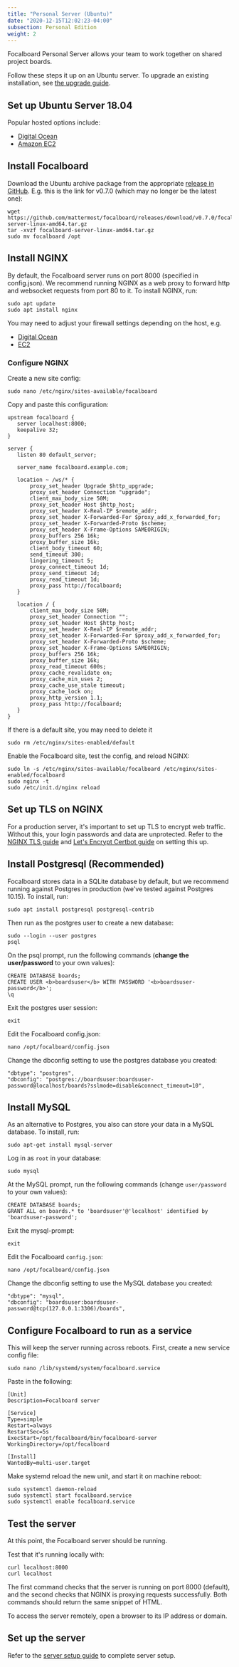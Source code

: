 ```yaml
---
title: "Personal Server (Ubuntu)"
date: "2020-12-15T12:02:23-04:00"
subsection: Personal Edition
weight: 2
---
```


Focalboard Personal Server allows your team to work together on shared project boards.

Follow these steps it up on an Ubuntu server. To upgrade an existing installation, see [the upgrade guide](../ubuntu-upgrade).

## Set up Ubuntu Server 18.04

Popular hosted options include:
* [Digital Ocean](https://www.digitalocean.com/community/tutorials/initial-server-setup-with-ubuntu-18-04)
* [Amazon EC2](https://docs.aws.amazon.com/AWSEC2/latest/UserGuide/EC2_GetStarted.html)

## Install Focalboard

Download the Ubuntu archive package from the appropriate [release in GitHub](https://github.com/mattermost/focalboard/releases). E.g. this is the link for v0.7.0 (which may no longer be the latest one):

```
wget https://github.com/mattermost/focalboard/releases/download/v0.7.0/focalboard-server-linux-amd64.tar.gz
tar -xvzf focalboard-server-linux-amd64.tar.gz
sudo mv focalboard /opt
```

## Install NGINX

By default, the Focalboard server runs on port 8000 (specified in config.json). We recommend running NGINX as a web proxy to forward http and websocket requests from port 80 to it. To install NGINX, run:

```
sudo apt update
sudo apt install nginx
```

You may need to adjust your firewall settings depending on the host, e.g.
* [Digital Ocean](https://www.digitalocean.com/community/tutorials/how-to-install-nginx-on-ubuntu-18-04)
* [EC2](https://docs.nginx.com/nginx/deployment-guides/amazon-web-services/ec2-instances-for-nginx/)

### Configure NGINX

Create a new site config:

```
sudo nano /etc/nginx/sites-available/focalboard
```

Copy and paste this configuration:

```
upstream focalboard {
   server localhost:8000;
   keepalive 32;
}

server {
   listen 80 default_server;

   server_name focalboard.example.com;

   location ~ /ws/* {
       proxy_set_header Upgrade $http_upgrade;
       proxy_set_header Connection "upgrade";
       client_max_body_size 50M;
       proxy_set_header Host $http_host;
       proxy_set_header X-Real-IP $remote_addr;
       proxy_set_header X-Forwarded-For $proxy_add_x_forwarded_for;
       proxy_set_header X-Forwarded-Proto $scheme;
       proxy_set_header X-Frame-Options SAMEORIGIN;
       proxy_buffers 256 16k;
       proxy_buffer_size 16k;
       client_body_timeout 60;
       send_timeout 300;
       lingering_timeout 5;
       proxy_connect_timeout 1d;
       proxy_send_timeout 1d;
       proxy_read_timeout 1d;
       proxy_pass http://focalboard;
   }

   location / {
       client_max_body_size 50M;
       proxy_set_header Connection "";
       proxy_set_header Host $http_host;
       proxy_set_header X-Real-IP $remote_addr;
       proxy_set_header X-Forwarded-For $proxy_add_x_forwarded_for;
       proxy_set_header X-Forwarded-Proto $scheme;
       proxy_set_header X-Frame-Options SAMEORIGIN;
       proxy_buffers 256 16k;
       proxy_buffer_size 16k;
       proxy_read_timeout 600s;
       proxy_cache_revalidate on;
       proxy_cache_min_uses 2;
       proxy_cache_use_stale timeout;
       proxy_cache_lock on;
       proxy_http_version 1.1;
       proxy_pass http://focalboard;
   }
}
```

If there is a default site, you may need to delete it

```
sudo rm /etc/nginx/sites-enabled/default
```

Enable the Focalboard site, test the config, and reload NGINX:

```
sudo ln -s /etc/nginx/sites-available/focalboard /etc/nginx/sites-enabled/focalboard
sudo nginx -t
sudo /etc/init.d/nginx reload
```

## Set up TLS on NGINX

For a production server, it's important to set up TLS to encrypt web traffic. Without this, your login passwords and data are unprotected. Refer to the [NGINX TLS guide](https://docs.nginx.com/nginx/admin-guide/security-controls/terminating-ssl-http/) and [Let's Encrypt Certbot guide](https://certbot.eff.org/lets-encrypt/ubuntubionic-nginx) on setting this up.

## Install Postgresql (Recommended)

Focalboard stores data in a SQLite database by default, but we recommend running against Postgres in production (we've tested against Postgres 10.15). To install, run:

```
sudo apt install postgresql postgresql-contrib
```

Then run as the postgres user to create a new database:

```
sudo --login --user postgres
psql
```

On the psql prompt, run the following commands (**change the user/password** to your own values):

```
CREATE DATABASE boards;
CREATE USER <b>boardsuser</b> WITH PASSWORD '<b>boardsuser-password</b>';
\q
```

Exit the postgres user session:

```
exit
```

Edit the Focalboard config.json:

```
nano /opt/focalboard/config.json
```

Change the dbconfig setting to use the postgres database you created:

```
"dbtype": "postgres",
"dbconfig": "postgres://boardsuser:boardsuser-password@localhost/boards?sslmode=disable&connect_timeout=10",
```

## Install MySQL

As an alternative to Postgres, you also can store your data in a MySQL database. To install, run:

```
sudo apt-get install mysql-server
```

Log in as `root` in your database:

```
sudo mysql
```

At the MySQL prompt, run the following commands (change `user/password` to your own values):

```
CREATE DATABASE boards;
GRANT ALL on boards.* to 'boardsuser'@'localhost' identified by 'boardsuser-password';
```

Exit the mysql-prompt:

```
exit
```

Edit the Focalboard `config.json`:

```
nano /opt/focalboard/config.json
```

Change the dbconfig setting to use the MySQL database you created:

```
"dbtype": "mysql",
"dbconfig": "boardsuser:boardsuser-password@tcp(127.0.0.1:3306)/boards",
```

## Configure Focalboard to run as a service

This will keep the server running across reboots. First, create a new service config file:

```
sudo nano /lib/systemd/system/focalboard.service
```

Paste in the following:

```
[Unit]
Description=Focalboard server

[Service]
Type=simple
Restart=always
RestartSec=5s
ExecStart=/opt/focalboard/bin/focalboard-server
WorkingDirectory=/opt/focalboard

[Install]
WantedBy=multi-user.target
```

Make systemd reload the new unit, and start it on machine reboot:

```
sudo systemctl daemon-reload
sudo systemctl start focalboard.service
sudo systemctl enable focalboard.service
```

## Test the server

At this point, the Focalboard server should be running.

Test that it's running locally with:

```
curl localhost:8000
curl localhost
```

The first command checks that the server is running on port 8000 (default), and the second checks that NGINX is proxying requests successfully. Both commands should return the same snippet of HTML.

To access the server remotely, open a browser to its IP address or domain.

## Set up the server

Refer to the [server setup guide](/guide/server-setup/) to complete server setup.
